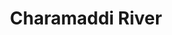 ---
title: "Charamaddi River"
title_bn: "চরামাদ্দি নদী"
description: "The Nehalganj river at Barisal district is the origin place of this river. Then it ends at Sajoal by meeting with Khairabad river."
---